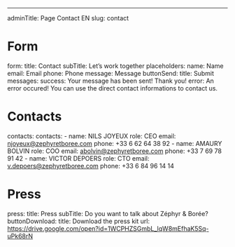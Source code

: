 ---
adminTitle: Page Contact EN
slug: contact
# Form
form: 
  title: Contact 
  subTitle: Let’s work together
  placeholders: 
    name: Name
    email: Email
    phone: Phone
    message: Message
  buttonSend: 
    title: Submit
  messages:
    success: Your message has been sent! Thank you!
    error: An error occured! You can use the direct contact informations to contact us.
# Contacts
contacts:
  contacts:
    - name: NILS JOYEUX
      role: CEO
      email: njoyeux@zephyretboree.com
      phone: +33 6 62 64 38 92
    - name: AMAURY BOLVIN
      role: COO
      email: abolvin@zephyretboree.com
      phone: +33 7 69 78 91 42
    - name: VICTOR DEPOERS
      role: CTO
      email: v.depoers@zephyretboree.com
      phone: +33 6 84 96 14 14
# Press
press:
  title: Press
  subTitle: Do you want to talk about Zéphyr & Borée?
  buttonDownload: 
    title: Download the press kit
    url: https://drive.google.com/open?id=1WCPHZSGmbL_lqW8mEfhaK5Sq-uPk68rN
